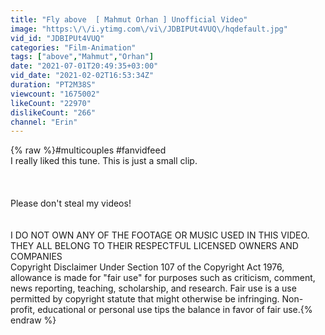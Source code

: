 ```yaml
---
title: "Fly above  [ Mahmut Orhan ] Unofficial Video"
image: "https:\/\/i.ytimg.com\/vi\/JDBIPUt4VUQ\/hqdefault.jpg"
vid_id: "JDBIPUt4VUQ"
categories: "Film-Animation"
tags: ["above","Mahmut","Orhan"]
date: "2021-07-01T20:49:35+03:00"
vid_date: "2021-02-02T16:53:34Z"
duration: "PT2M38S"
viewcount: "1675002"
likeCount: "22970"
dislikeCount: "266"
channel: "Erin"
---
```

{% raw %}#multicouples​ #fanvidfeed​<br />I really liked this tune. This is just a small clip. <br /><br /><br /><br />Please don't steal my videos!<br /><br /><br />I DO NOT OWN ANY OF THE FOOTAGE OR MUSIC USED IN THIS VIDEO. THEY ALL BELONG TO THEIR RESPECTFUL LICENSED OWNERS AND COMPANIES<br />Copyright Disclaimer Under Section 107 of the Copyright Act 1976, allowance is made for &quot;fair use&quot; for purposes such as criticism, comment, news reporting, teaching, scholarship, and research. Fair use is a use permitted by copyright statute that might otherwise be infringing. Non-profit, educational or personal use tips the balance in favor of fair use.{% endraw %}
